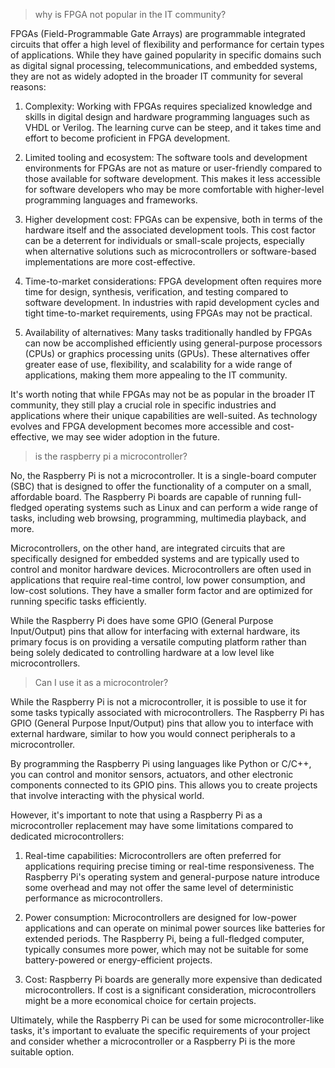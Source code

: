 
> why is FPGA not popular in the IT community?

FPGAs (Field-Programmable Gate Arrays) are programmable integrated circuits that offer a high level of flexibility and performance for certain types of applications. While they have gained popularity in specific domains such as digital signal processing, telecommunications, and embedded systems, they are not as widely adopted in the broader IT community for several reasons:

1. Complexity: Working with FPGAs requires specialized knowledge and skills in digital design and hardware programming languages such as VHDL or Verilog. The learning curve can be steep, and it takes time and effort to become proficient in FPGA development.

2. Limited tooling and ecosystem: The software tools and development environments for FPGAs are not as mature or user-friendly compared to those available for software development. This makes it less accessible for software developers who may be more comfortable with higher-level programming languages and frameworks.

3. Higher development cost: FPGAs can be expensive, both in terms of the hardware itself and the associated development tools. This cost factor can be a deterrent for individuals or small-scale projects, especially when alternative solutions such as microcontrollers or software-based implementations are more cost-effective.

4. Time-to-market considerations: FPGA development often requires more time for design, synthesis, verification, and testing compared to software development. In industries with rapid development cycles and tight time-to-market requirements, using FPGAs may not be practical.

5. Availability of alternatives: Many tasks traditionally handled by FPGAs can now be accomplished efficiently using general-purpose processors (CPUs) or graphics processing units (GPUs). These alternatives offer greater ease of use, flexibility, and scalability for a wide range of applications, making them more appealing to the IT community.

It's worth noting that while FPGAs may not be as popular in the broader IT community, they still play a crucial role in specific industries and applications where their unique capabilities are well-suited. As technology evolves and FPGA development becomes more accessible and cost-effective, we may see wider adoption in the future.

> is the raspberry pi a microcontroller?

No, the Raspberry Pi is not a microcontroller. It is a single-board computer (SBC) that is designed to offer the functionality of a computer on a small, affordable board. The Raspberry Pi boards are capable of running full-fledged operating systems such as Linux and can perform a wide range of tasks, including web browsing, programming, multimedia playback, and more.

Microcontrollers, on the other hand, are integrated circuits that are specifically designed for embedded systems and are typically used to control and monitor hardware devices. Microcontrollers are often used in applications that require real-time control, low power consumption, and low-cost solutions. They have a smaller form factor and are optimized for running specific tasks efficiently.

While the Raspberry Pi does have some GPIO (General Purpose Input/Output) pins that allow for interfacing with external hardware, its primary focus is on providing a versatile computing platform rather than being solely dedicated to controlling hardware at a low level like microcontrollers.

> Can I use it as a microcontroler?

While the Raspberry Pi is not a microcontroller, it is possible to use it for some tasks typically associated with microcontrollers. The Raspberry Pi has GPIO (General Purpose Input/Output) pins that allow you to interface with external hardware, similar to how you would connect peripherals to a microcontroller.

By programming the Raspberry Pi using languages like Python or C/C++, you can control and monitor sensors, actuators, and other electronic components connected to its GPIO pins. This allows you to create projects that involve interacting with the physical world.

However, it's important to note that using a Raspberry Pi as a microcontroller replacement may have some limitations compared to dedicated microcontrollers:

1. Real-time capabilities: Microcontrollers are often preferred for applications requiring precise timing or real-time responsiveness. The Raspberry Pi's operating system and general-purpose nature introduce some overhead and may not offer the same level of deterministic performance as microcontrollers.

2. Power consumption: Microcontrollers are designed for low-power applications and can operate on minimal power sources like batteries for extended periods. The Raspberry Pi, being a full-fledged computer, typically consumes more power, which may not be suitable for some battery-powered or energy-efficient projects.

3. Cost: Raspberry Pi boards are generally more expensive than dedicated microcontrollers. If cost is a significant consideration, microcontrollers might be a more economical choice for certain projects.

Ultimately, while the Raspberry Pi can be used for some microcontroller-like tasks, it's important to evaluate the specific requirements of your project and consider whether a microcontroller or a Raspberry Pi is the more suitable option.
